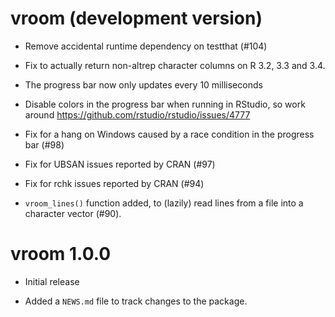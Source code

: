 # vroom (development version)

* Remove accidental runtime dependency on testthat (#104)

* Fix to actually return non-altrep character columns on R 3.2, 3.3 and 3.4.

* The progress bar now only updates every 10 milliseconds

* Disable colors in the progress bar when running in RStudio, so work around
  https://github.com/rstudio/rstudio/issues/4777

* Fix for a hang on Windows caused by a race condition in the progress bar (#98)

* Fix for UBSAN issues reported by CRAN (#97)

* Fix for rchk issues reported by CRAN (#94)
* `vroom_lines()` function added, to (lazily) read lines from a file into a
  character vector (#90).

# vroom 1.0.0

* Initial release

* Added a `NEWS.md` file to track changes to the package.
